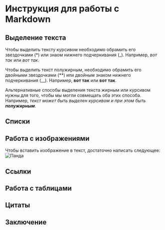 # Инструкция для работы с Markdown
## Выделение текста
Чтобы выделить тексту курсивом необходимо обрамить его звездочками (*) или знаом нижнего подчеркивания (_). Например, *вот так* или _вот так_.

Чтобы выделить текст полужирным, необходимо обрамить его двойными звездочками (**) или двойным знаком нижнего подчеркивания (__). Например, **вот так** или __вот так__.

Альтернативные способы выделения текста жирным или курсивом нужны для того, чтобы мы могли совмещать оба этих способа. Например, _текст может быть выделен курсивом и при этом быть **полужирным**_.
## Списки
## Работа с изображениями
Чтобы вставить изображение в текст, достаточно написать следующее:
![Панда](panda.jpg)
## Ссылки
## Работа с таблицами
## Цитаты
## Заключение